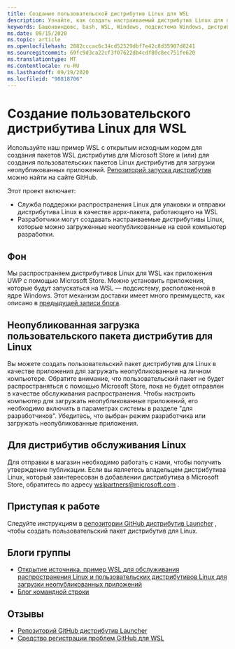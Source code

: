 ```yaml
---
title: Создание пользовательской дистрибутив Linux для WSL
description: Узнайте, как создать настраиваемый дистрибутив Linux для подсистемы Windows для Linux.
keywords: Башонвиндовс, bash, WSL, Windows, подсистема Windows, дистрибутив, настраиваемый
ms.date: 09/15/2020
ms.topic: article
ms.openlocfilehash: 2882cccac6c34cd52529dbf7e42c8d35907d8241
ms.sourcegitcommit: 69fc9d3ca22cf3f07622db4cdf80c8ec751fe620
ms.translationtype: MT
ms.contentlocale: ru-RU
ms.lasthandoff: 09/19/2020
ms.locfileid: "90818706"
---
```

# <a name="creating-a-custom-linux-distribution-for-wsl"></a>Создание пользовательского дистрибутива Linux для WSL

Используйте наш пример WSL с открытым исходным кодом для создания пакетов WSL дистрибутив для Microsoft Store и (или) для создания пользовательских пакетов Linux дистрибутив для загрузки неопубликованных приложений. [Репозиторий запуска дистрибутив](https://github.com/Microsoft/WSL-DistroLauncher) можно найти на сайте GitHub.

Этот проект включает:

- Служба поддержки распространения Linux для упаковки и отправки дистрибутива Linux в качестве appx-пакета, работающего на WSL
- Разработчики могут создавать настраиваемые дистрибутивы Linux, которые можно загруженные неопубликованные на свой компьютер разработки.

## <a name="background"></a>Фон

Мы распространяем дистрибутивов Linux для WSL как приложения UWP с помощью Microsoft Store. Можно установить приложения, которые будут запускаться на WSL — подсистему, расположенной в ядре Windows. Этот механизм доставки имеет много преимуществ, как описано в [предыдущей записи блога](https://blogs.msdn.microsoft.com/commandline/2017/07/10/ubuntu-now-available-from-the-windows-store/).

## <a name="sideloading-a-custom-linux-distro-package"></a>Неопубликованная загрузка пользовательского пакета дистрибутив для Linux

Вы можете создать пользовательский пакет дистрибутив для Linux в качестве приложения для загружать неопубликованные на личном компьютере. Обратите внимание, что пользовательский пакет не будет распространяться с помощью Microsoft Store, пока не будет отправлен в качестве обслуживания распространения.
Чтобы настроить компьютер для загружать неопубликованные приложений, его необходимо включить в параметрах системы в разделе "для разработчиков".  Убедитесь, что выбран режим разработчика или загружать неопубликованные приложения.

## <a name="for-linux-distro-maintainers"></a>Для дистрибутив обслуживания Linux

Для отправки в магазин необходимо работать с нами, чтобы получить утверждение публикации. Если вы являетесь владельцем дистрибутива Linux, который заинтересован в добавлении дистрибутива в Microsoft Store, обратитесь по адресу wslpartners@microsoft.com .

## <a name="getting-started"></a>Приступая к работе

Следуйте инструкциям в [репозитории GitHub дистрибутив Launcher](https://github.com/Microsoft/WSL-DistroLauncher) , чтобы создать пользовательский пакет дистрибутив для Linux.

## <a name="team-blogs"></a>Блоги группы

-  [Открытие источника. пример WSL для обслуживания распространения Linux и пользовательских дистрибутивов Linux для загрузки неопубликованных приложений](https://blogs.msdn.microsoft.com/commandline/2018/03/26/wsl-distro-launcher/)
- [Блог командной строки](https://blogs.msdn.microsoft.com/commandline/)

## <a name="provide-feedback"></a>Отзывы

- [Репозиторий GitHub дистрибутив Launcher](https://github.com/Microsoft/WSL-DistroLauncher)
- [Средство регистрации проблем GitHub для WSL](https://github.com/Microsoft/BashOnWindows/issues)
